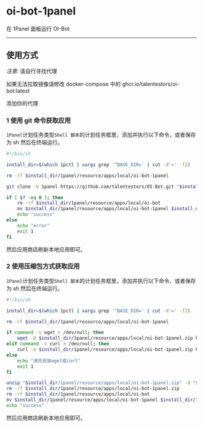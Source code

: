 # oi-bot-1panel

在 1Panel 面板运行 OI-Bot

---

## 使用方式

_注意:_ 请自行寻找代理

如果无法拉取镜像请修改 docker-compose 中的 ghcr.io/talentestors/oi-bot:latest

添加你的代理

### 1 使用 git 命令获取应用

`1Panel`计划任务类型`Shell 脚本`的计划任务框里，添加并执行以下命令，或者保存为 sh 然后在终端运行。

```bash
#!/bin/sh

install_dir=$(which 1pctl | xargs grep '^BASE_DIR=' | cut -d'=' -f2)

rm -rf $install_dir/1panel/resource/apps/local/oi-bot-1panel

git clone -b 1panel https://github.com/talentestors/OI-Bot.git "$install_dir/1panel/resource/apps/local/oi-bot-1panel"

if [ $? -eq 0 ]; then
    rm -rf $install_dir/1panel/resource/apps/local/oi-bot
    mv $install_dir/1panel/resource/apps/local/oi-bot-1panel $install_dir/1panel/resource/apps/local/oi-bot
    echo "success"
else
    echo "error"
    exit 1
fi
```

然后应用商店刷新本地应用即可。

### 2 使用压缩包方式获取应用

`1Panel`计划任务类型`Shell 脚本`的计划任务框里，添加并执行以下命令，或者保存为 sh 然后在终端运行。

```bash
#!/bin/sh

install_dir=$(which 1pctl | xargs grep '^BASE_DIR=' | cut -d'=' -f2)

rm -rf $install_dir/1panel/resource/apps/local/oi-bot-1panel

if command -v wget > /dev/null; then
    wget -O $install_dir/1panel/resource/apps/local/oi-bot-1panel.zip https://github.com/talentestors/OI-Bot/archive/refs/heads/1panel.zip
elif command -v curl > /dev/null; then
    curl -o $install_dir/1panel/resource/apps/local/oi-bot-1panel.zip https://github.com/talentestors/OI-Bot/archive/refs/heads/1panel.zip
else
    echo "请先安装wget或curl"
    exit 1
fi

unzip "$install_dir/1panel/resource/apps/local/oi-bot-1panel.zip" -d "$install_dir/1panel/resource/apps/local/"
rm -rf $install_dir/1panel/resource/apps/local/oi-bot-1panel.zip
rm -rf $install_dir/1panel/resource/apps/local/oi-bot
mv $install_dir/1panel/resource/apps/local/oi-bot-1panel $install_dir/1panel/resource/apps/local/oi-bot
echo "success"
```

然后应用商店刷新本地应用即可。
